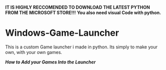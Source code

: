 **IT IS HIGHLY RECCOMENDED TO DOWNLOAD THE LATEST PYTHON FROM THE MICROSOFT STORE!!!** **You also need visual Code with python.**
# Windows-Game-Launcher
This is a custom Game launcher i made in python. Its simply to make your own, with your own games. 


**_How to Add your Games Into the Launcher_**
